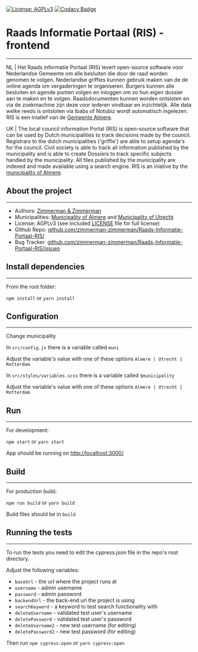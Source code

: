 [![License: AGPLv3](https://img.shields.io/badge/License-AGPL%20v3-blue.svg)](https://github.com/zimmerman-zimmerman/RAADS-INFORMATIE-PORTAAL-RIS/blob/master/LICENSE.MD)
[![Codacy Badge](https://api.codacy.com/project/badge/Grade/456beda376f04d5e82c245c510e8f653)](https://www.codacy.com?utm_source=github.com&amp;utm_medium=referral&amp;utm_content=zimmerman-zimmerman/Raads-informatie-Portaal-RIS&amp;utm_campaign=Badge_Grade)

# Raads Informatie Portaal (RIS) - frontend
--------

NL | Het Raads informatie Portaal (RIS) levert open-source software voor Nederlandse Gemeente om alle besluiten die door de raad worden genomen te volgen. Nederlandse griffies kunnen gebruik maken van de de online agenda om vergaderingen te organiseren. Burgers kunnen alle besluiten en agende punten volgen en inloggen om zo hun eigen dossier aan te maken en te volgen. Raadsdocumenten kunnen worden ontsloten en via de zoekmachine zijn deze voor iederen vindbaar en inzichtelijk. Alle data welke reeds is ontsloten via Ibabs of Notubiz wordt automatisch ingelezen. RIS is een iniatief van de <a href="https://gemeenteraad.almere.nl/" target="_blank">Gemeente Almere</a>.

UK | The local council information Portal (RIS) is open-source software that can be used by Dutch municipalities to track decisions made by the council. Registrars to the dutch municipalities ('griffie') are able to setup agenda's for the council. Civil society is able to track all information published by the municipality and is able to create Dossiers to track specific subjects handled by the municipality. All files published by the municipality are indexed and made available using a search engine. RIS is an iniative by the <a href="https://gemeenteraad.almere.nl/" target="_blank">municipality of Almere</a>.

## About the project
--------
* Authors: <a href="https://www.zimmermanzimmerman.nl/" target="_blank">Zimmerman & Zimmerman</a>
* Municipalities: <a href="https://gemeenteraad.almere.nl/" target="_blank">Municipality of Almere</a> and <a href="https://www.utrecht.nl/bestuur-en-organisatie/gemeenteraad/" target="_blank">Municipality of Utrecht</a> 
* License: AGPLv3 (see included <a href="https://github.com/zimmerman-zimmerman/Raads-Informatie-Portaal-RIS/blob/master/LICENSE.MD" target="_blank">LICENSE</a> file for full license)
* Github Repo: <a href="https://github.com/zimmerman-zimmerman/Raads-Informatie-Portaal-RIS/" target="_blank">github.com/zimmerman-zimmerman/Raads-Informatie-Portaal-RIS/</a>
* Bug Tracker: <a href="https://github.com/zimmerman-zimmerman/Raads-Informatie-Portaal-RIS/issues" target="_blank">github.com/zimmerman-zimmerman/Raads-Informatie-Portaal-RIS/issues</a>



## Install dependencies
--------

From the root folder:

`npm install` or `yarn install`


## Configuration
--------

Change municipality

 In `src/config.js` there is a variable called `muni`
 
 Adjust the variable's value with one of these options `Almere | Utrecht | Rotterdam`
  
 In `src/styles/variables.scss` there is a variable called `$municipality`
 
 Adjust the variable's value with one of these options `Almere | Utrecht | Rotterdam`


## Run
--------

For development:

`npm start` or `yarn start`

App should be running on <http://localhost:3000/>


## Build
--------

For production build:

`npm run build` or `yarn build`

Build files should be in `build`


## Running the tests
--------
To run the tests you need to edit the cypress.json file in the repo's root directory.

Adjust the following variables:

* `baseUrl` - the url where the project runs at
* `username` - admin username
* `password` - admin password
* `backendUrl` - the back-end url the project is using
* `searchKeyword` - a keyword to test search functionality with
* `deleteUsername` - validated test user's username
* `deletePassword` - validated test user's password
* `deleteUsername2` - new test username (for editing)
* `deletePassword2` - new test password (for editing)

Then run `npm cypress:open` or `yarn cypress:open`
